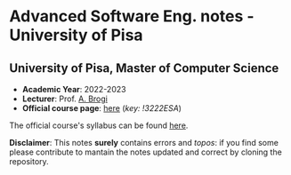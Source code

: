 # Advanced Software Eng. notes - University of Pisa
## University of Pisa, Master of Computer Science
- **Academic Year**: 2022-2023
- **Lecturer**: Prof. [A. Brogi](http://pages.di.unipi.it/brogi/)
- **Official course page**: [here](https://elearning.di.unipi.it/course/view.php?id=322) (_key: !3222ESA_)

The official course's syllabus can be found [here](./syllabus.pdf).

**Disclaimer**: This notes **surely** contains errors and _topos_: if you find some please contribute to mantain the notes updated and correct by cloning the repository. 

